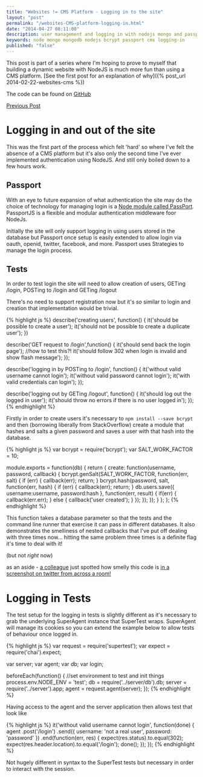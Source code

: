 ```yaml
--- 
title: "Websites != CMS Platform - Logging in to the site" 
layout: "post" 
permalink: "/websites-CMS-platform-logging-in.html" 
date: "2014-04-27 08:11:00"
description: user management and logging in with nodejs mongo and passport
keywords: node mongo mongodb nodejs bcrypt passport cms logging-in
published: "false" 
---
```


This post is part of a series where I'm hoping to prove to myself that building a dynamic website with NodeJS is much more fun than using a CMS platform. [See the first post for an explanation of why]({% post_url 2014-02-22-websites-cms %})

The code can be found on [GitHub](https://github.com/pauldambra/omniclopse)

[Previous Post](/Websites-CMS-Platform-Storing-Data2.html)

Logging in and out of the site
==============================

This was the first part of the process which felt 'hard' so where I've felt the absence of a CMS platform but it's also only the second time I've ever implemented authentication using NodeJS. And still only boiled down to a few hours work.

<!--more-->

Passport
--------
With an eye to future expansion of what authentication the site may do the choice of technology for managing login is a [Node module called PassPort](http://passportjs.org/). PassportJS is a flexible and modular authentication middleware foor NodeJs. 

Initially the site will only support logging in using users stored in the database but Passport once setup is easily extended to allow login via oauth, openid, twitter, facebook, and more. Passport uses Strategies to manage the login process.

Tests
-----
In order to test login the site will need to allow creation of users, GETing /login, POSTing to /login and GETing /logout

There's no need to support registration now but it's *so* similar to login and creation that implementation would be trivial.

{% highlight js %}
describe('creating users', function() {
  it('should be possible to create a user');
  it('should not be possible to create a duplicate user');
})

describe('GET request to /login',function() {
  it('should send back the login page');
  //how to test this?!
  it('should follow 302 when login is invalid and show flash message');
});

describe('logging in by POSTing to /login', function() {
    it('without valid username cannot login');
    it('without valid password cannot login');
    it('with valid credentials can login');
});

describe('logging out by GETing /logout', function() {
  it('should log out the logged in user');
  it('should throw no errors if there is no user logged in');
});
{% endhighlight %}

Firstly in order to create users it's necessary to `npm install --save bcrypt` and then (borrowing liberally from StackOverflow) create a module that hashes and salts a given password and saves a user with that hash into the database.

{% highlight js %}
var bcrypt = require('bcrypt');
var SALT_WORK_FACTOR = 10;

module.exports = function(db) {
  return {
    create: function(username, password, callback) {
        bcrypt.genSalt(SALT_WORK_FACTOR, function(err, salt) {
            if (err) {
                callback(err);
                return;
            }
            bcrypt.hash(password, salt, function(err, hash) {
                if (err) {
                    callback(err);
                    return;
                }
                db.users.save({
                    username:username,
                    password:hash
                }, function(err, result) {
                    if(err) {
                        callback(err.err);
                    } else {
                        callback('user created');
                    }
                });
            });
        });
    }
  };
};
{% endhighlight %}

This function takes a database parameter so that the tests and the command line runner that exercise it can pass in different databases. It also demonstrates the smelliness of nested callbacks that I've put off dealing with three times now... hitting the same problem three times is a definite flag it's time to deal with it!

(but not _right_ now)

as an aside - [a colleague](https://twitter.com/LemoncogFoReal) just spotted how smelly this code is [in a screenshot on twitter from across a room!](https://twitter.com/LemoncogFoReal/status/468024884741013504) 

Logging in Tests
============
The test setup for the logging in tests is slightly different as it's necessary to grab the underlying SuperAgent instance that SuperTest wraps. SuperAgent will manage its cookies so you can extend the example below to allow tests of behaviour once logged in.

{% highlight js %}
var request = require('supertest');
var expect = require('chai').expect;

var server;
var agent;
var db;
var login;

beforeEach(function() {
    //set environment to test and init things
    process.env.NODE_ENV = 'test'; 
    db = require('../server/db').db;
    server = require('../server').app;
    agent = request.agent(server);
});
{% endhighlight %}

Having access to the agent and the server application then allows test that look like 

{% highlight js %}
    it('without valid username cannot login', function(done) {
        agent
          .post('/login')
          .send({ username: 'not a real user', password: 'password' })
          .end(function(err, res) {
            expect(res.status).to.equal(302);
            expect(res.header.location).to.equal('/login');
            done();
          });
    });
{% endhighlight %}

Not hugely different in syntax to the SuperTest tests but necessary in order to interact with the session.
